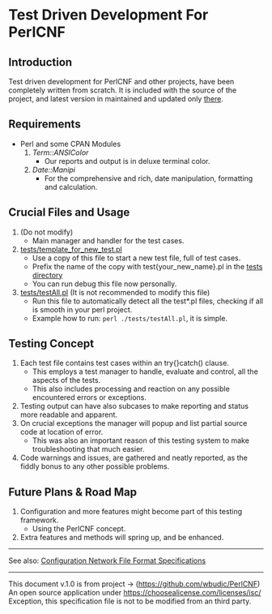 # Test Driven Development For PerlCNF


## Introduction

Test driven development for PerlCNF and other projects, have been completely written from scratch.
It is included with the source of the project, and latest version in maintained and updated only [there](https://github.com/wbudic/PerlCNF).

## Requirements

* Perl and some CPAN Modules
    1. *Term::ANSIColor*
        * Our reports and output is in deluxe terminal color.
    2. *Date::Manipi*
        * For the comprehensive and rich, date manipulation, formatting and calculation.

## Crucial Files and Usage

1. [](./tests/TestManager.pm) (Do not modify)
    * Main manager and handler for the test cases.
2. [tests/template_for_new_test.pl](./tests/template_for_new_test.pl)
    * Use a copy of this file to start a new test file, full of test cases.
    * Prefix the name of the copy with test{your_new_name}.pl in the [tests directory](tests)
    * You can run debug this file now personally.
3. [tests/testAll.pl](tests/testAll.pl) (It is not recommended to modify this file)
    * Run this file to automatically detect all the test*.pl files, checking if all is smooth in your perl project.
    * Example how to run: ```perl ./tests/testAll.pl```, it is simple.

## Testing Concept

1. Each test file contains test cases within an try{}catch() clause.
   * This employs a test manager to handle, evaluate and control, all the aspects of the tests.
   * This also includes processing and reaction on any possible encountered errors or exceptions.
2. Testing output can have also subcases to make reporting and status more readable and apparent.
3. On crucial exceptions the manager will popup and list partial source code at location of error.
   * This was also an important reason of this testing system to make troubleshooting that much easier.
4. Code warnings and issues, are gathered and neatly reported, as the fiddly bonus to any other possible problems.

## Future Plans & Road Map

1. Configuration and more features might become part of this testing framework.
   * Using the PerlCNF concept.
2. Extra features and methods will spring up, and be enhanced.

---
See also:  [Configuration Network File Format Specifications](CNF_Specs.md)

---
   This document v.1.0 is from project ->  (https://github.com/wbudic/PerlCNF)
   An open source application under <https://choosealicense.com/licenses/isc/>
   Exception, this specification file is not to be modified from an third party.
